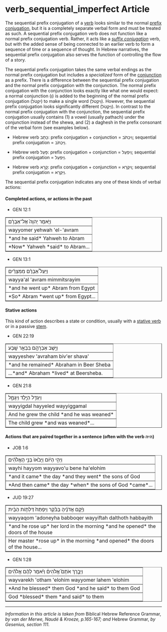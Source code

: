 # verb_sequential_imperfect Article
The sequential prefix conjugation of a [verb](https://git.door43.org/Door43/en-uhg/src/master/content/verb/02.md) looks similar to the normal [prefix conjugation](https://git.door43.org/Door43/en-uhg/src/master/content/verb_imperfect/02.md), but it is a completely separate verbal form and must be treated as such. A sequential prefix conjugation verb does not function like a normal prefix conjugation verb. Rather, it acts like a *[suffix conjugation](https://git.door43.org/Door43/en-uhg/src/master/content/verb_perfect/02.md)* verb, but with the added sense of being connected to an earlier verb to form a sequence of time or a sequence of thought. In Hebrew narratives, the sequential prefix conjugation also serves the function of controlling the flow of a story.

The sequential prefix conjugation takes the same verbal endings as the normal prefix conjugation but includes a *specialized* form of the [conjunction](https://git.door43.org/Door43/en-uhg/src/master/content/conjunction/02.md) as a prefix. There is a difference between the sequential prefix conjugation and the normal prefix conjugation with the conjunction. The normal prefix conjugation with the conjunction looks exactly like what one would expect: a normal conjunction (וְ) is added to the beginning of the normal prefix conjugation (יִקְטֹל) to make a single word (וְיִקְטֹל).  However, the sequential prefix conjugation looks significantly different (וַיִּקְטֹל). In contrast to the normal prefix conjugation with the conjunction, the sequential prefix conjugation usually contains (1) a vowel (usually pathach) under the conjunction instead of the shewa, and (2) a daghesh in the prefix consonant of the verbal form (see examples below).

* Hebrew verb כָּתַב: prefix conjugation + conjunction = וְיִכְתֹּב; sequential prefix conjugation = וַיִּכְתֹּב.

* Hebrew verb פָּעַל: prefix conjugation + conjunction = וְיִפְעַל; sequential prefix conjugation = וַיִּפְעַל.

* Hebrew verb קָרָא: prefix conjugation + conjunction = וְיִקְרָא; sequential prefix conjugation = וַיִּקְרָא.


The sequential prefix conjugation indicates any one of these kinds of verbal actions:

#### Completed actions, or actions in the past
* GEN 12:1
<table border="1" class="docutils">
<colgroup>
<col width="100%" />
</colgroup>
<tbody valign="top">
<tr class="row-odd"><td>וַיֹּ֤אמֶר יְהוָה֙ אֶל־אַבְרָ֔ם</td>
</tr>
<tr class="row-even"><td>wayyomer yehwah 'el-'avram</td>
</tr>
<tr class="row-odd"><td>*and he said* Yahweh to Abram</td>
</tr>
<tr class="row-even"><td>*Now* Yahweh *said* to Abram...</td>
</tr>
</tbody>
</table>

* GEN 13:1
<table border="1" class="docutils">
<colgroup>
<col width="100%" />
</colgroup>
<tbody valign="top">
<tr class="row-odd"><td>וַיַּעַל֩ אַבְרָ֨ם מִמִּצְרַ֜יִם</td>
</tr>
<tr class="row-even"><td>wayya'al 'avram mimmitsrayim</td>
</tr>
<tr class="row-odd"><td>*and he went up* Abram from Egypt</td>
</tr>
<tr class="row-even"><td>*So* Abram *went up* from Egypt...</td>
</tr>
</tbody>
</table>

#### Stative actions
This kind of action describes a state or condition, usually with a [stative verb](https://git.door43.org/Door43/en-uhg/src/master/content/verb/02.md#non-action-or-stative-verbs) or in a passive [stem](https://git.door43.org/Door43/en-uhg/src/master/content/stem/02.md).
* GEN 22:19
<table border="1" class="docutils">
<colgroup>
<col width="100%" />
</colgroup>
<tbody valign="top">
<tr class="row-odd"><td>וַיֵּ֥שֶׁב אַבְרָהָ֖ם בִּבְאֵ֥ר שָֽׁבַע</td>
</tr>
<tr class="row-even"><td>wayyeshev 'avraham biv'er shava'</td>
</tr>
<tr class="row-odd"><td>*and he remained* Abraham in Beer Sheba</td>
</tr>
<tr class="row-even"><td>...*and* Abraham *lived* at Beersheba.</td>
</tr>
</tbody>
</table>

* GEN 21:8
<table border="1" class="docutils">
<colgroup>
<col width="100%" />
</colgroup>
<tbody valign="top">
<tr class="row-odd"><td>וַיִּגְדַּ֥ל הַיֶּ֖לֶד וַיִּגָּמַ֑ל</td>
</tr>
<tr class="row-even"><td>wayyigdal hayyeled wayyiggamal</td>
</tr>
<tr class="row-odd"><td>And he grew the child *and he was weaned*</td>
</tr>
<tr class="row-even"><td>The child grew *and was weaned*...</td>
</tr>
</tbody>
</table>

#### Actions that are paired together in a sentence (often with the verb היה)
* JOB 1:6
<table border="1" class="docutils">
<colgroup>
<col width="100%" />
</colgroup>
<tbody valign="top">
<tr class="row-odd"><td>וַיְהִ֣י הַיּ֔וֹם וַיָּבֹ֙אוּ֙ בְּנֵ֣י הָאֱלֹהִ֔ים</td>
</tr>
<tr class="row-even"><td>wayhi hayyom wayyavo'u bene ha'elohim</td>
</tr>
<tr class="row-odd"><td>*and it came* the day *and they went* the sons of God</td>
</tr>
<tr class="row-even"><td>*And then came* the day *when* the sons of God *came*...</td>
</tr>
</tbody>
</table>

* JUD 19:27
<table border="1" class="docutils">
<colgroup>
<col width="100%" />
</colgroup>
<tbody valign="top">
<tr class="row-odd"><td>וַיָּ֨קָם אֲדֹנֶ֜יהָ בַּבֹּ֗קֶר וַיִּפְתַּח֙ דַּלְת֣וֹת הַבַּ֔יִת</td>
</tr>
<tr class="row-even"><td>wayyaqom 'adoneyha babboqer wayyiftah dalthoth habbayith</td>
</tr>
<tr class="row-odd"><td>*and he rose up* her lord in the morning *and he opened* the doors of the house</td>
</tr>
<tr class="row-even"><td>Her master *rose up* in the morning *and opened* the doors of the house...</td>
</tr>
</tbody>
</table>

* GEN 1:28
<table border="1" class="docutils">
<colgroup>
<col width="100%" />
</colgroup>
<tbody valign="top">
<tr class="row-odd"><td>וַיְבָ֣רֶךְ אֹתָם֮ אֱלֹהִים֒ וַיֹּ֨אמֶר לָהֶ֜ם אֱלֹהִ֗ים</td>
</tr>
<tr class="row-even"><td>wayvarekh 'otham 'elohim wayyomer lahem 'elohim</td>
</tr>
<tr class="row-odd"><td>*And he blessed* them God *and he said* to them God</td>
</tr>
<tr class="row-even"><td>God *blessed* them *and said* to them</td>
</tr>
</tbody>
</table>


-------------------------------------------

*Information in this article is taken from* Biblical Hebrew Reference Grammar, *by van der Merwe, Naudé & Kroeze, p.165-167; and* Hebrew Grammar, *by Gesenius, section 111.*